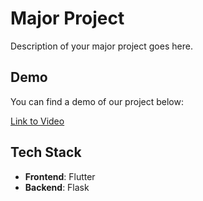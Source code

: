 # Major Project

Description of your major project goes here. 

## Demo

You can find a demo of our project below:

[Link to Video](https://github.com/srinivasdurga320/ARS-USING-ML/raw/main/Project.webm)

## Tech Stack

- **Frontend**: Flutter
- **Backend**: Flask
